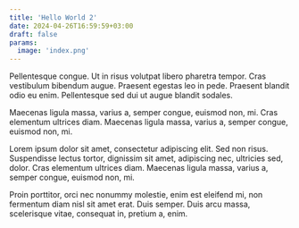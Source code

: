 ```yaml
---
title: 'Hello World 2'
date: 2024-04-26T16:59:59+03:00
draft: false
params:
  image: 'index.png'
---
```


Pellentesque congue. Ut in risus volutpat libero pharetra tempor. Cras vestibulum bibendum augue. Praesent egestas leo
in pede. Praesent blandit odio eu enim. Pellentesque sed dui ut augue blandit sodales.

Maecenas ligula massa, varius a, semper congue, euismod non, mi. Cras elementum ultrices diam. Maecenas ligula massa,
varius a, semper congue, euismod non, mi.

<!--more-->

Lorem ipsum dolor sit amet, consectetur adipiscing elit. Sed non risus. Suspendisse lectus tortor, dignissim sit amet,
adipiscing nec, ultricies sed, dolor. Cras elementum ultrices diam. Maecenas ligula massa, varius a, semper congue,
euismod non, mi.

Proin porttitor, orci nec nonummy molestie, enim est eleifend mi, non fermentum diam nisl sit amet erat. Duis semper.
Duis arcu massa, scelerisque vitae, consequat in, pretium a, enim.
